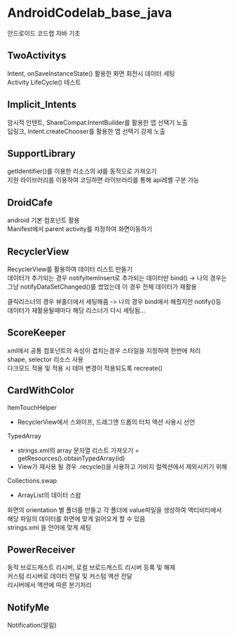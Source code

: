 # AndroidCodelab_base_java
안드로이드 코드랩 자바 기초

## TwoActivitys 
Intent, onSaveInstanceState() 활용한 화면 회전시 데이터 세팅<br>
Activity LifeCycle() 테스트

## Implicit_Intents
암시적 인텐트, ShareCompat.IntentBuilder를 활용한 앱 선택기 노출<br>
딥링크, Intent.createChooser를 활용한 앱 선택기 강제 노출

## SupportLibrary
getIdentifier()를 이용한 리소스의 id를 동적으로 가져오기<br>
지원 라이브러리를 이용하여 코딩하면 라이브러리를 통해 api레벨 구분 가능

## DroidCafe
android 기본 컴포넌트 활용<br>
Manifest에서 parent activity를 지정하여 화면이동하기

## RecyclerView
RecyclerView를 활용하여 데이터 리스트 만들기<br>
데이터가 추가되는 경우 notifyItemInsert로 추가되는 데이터만 bind()
-> 나의 경우는 그냥 notifyDataSetChanged()를 썼었는데 이 경우 전체 데이터가 재활용<br>
  
클릭리스너의 경우 뷰홀더에서 세팅해줌 
-> 나의 경우 bind에서 해줬지만 notify()등 데이터가 재활용될때마다 해당 리스너가 다시 세팅됨...

## ScoreKeeper
xml에서 공통 컴포넌트의 속성이 겹치는경우 스타일을 지정하여 한번에 처리<br>
shape, selector 리소스 사용<br>
다크모드 적용 및 적용 시 테마 변경이 적용되도록 recreate() 

## CardWithColor
ItemTouchHelper 
 * RecyclerView에서 스와이프, 드래그앤 드롭의 터치 액션 사용시 선언<br>


TypedArray 
  * strings.xml의 array 문자열 리스트 가져오기 = getResources().obtainTypedArray(id)<br>
  * View가 재사용 될 경우 .recycle()을 사용하고 가비지 컬렉션에서 제외시키기 위해 
 
 Collections.swap 
  * ArrayList의 데이터 스왑
  
화면의 orientation 별 폴더를 만들고 각 폴더에 value파일을 생성하여 액티비티에서 해당 파일의 데이터를 화면에 맞게 읽어오게 할 수 있음<br>
strings.xml 을 언어에 맞게 세팅

## PowerReceiver
동적 브로드캐스트 리시버, 로컬 브로드캐스트 리시버 등록 및 해제<br>
커스텀 리시버로 데이터 전달 및 커스텀 액션 전달<br>
리시버에서 액션에 따른 분기처리<br>

## NotifyMe
Notification(알림)

